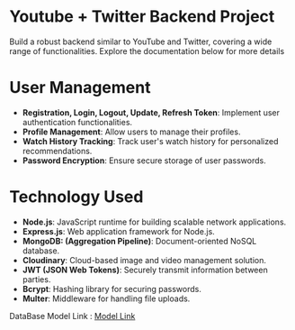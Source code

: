 # Youtube + Twitter Backend Project
Build a robust backend similar to YouTube and Twitter, covering a wide range of functionalities. Explore the documentation below for more details

# User Management
- **Registration, Login, Logout, Update, Refresh Token**: Implement user authentication functionalities.
- **Profile Management**: Allow users to manage their profiles.
- **Watch History Tracking**: Track user's watch history for personalized recommendations.
- **Password Encryption**: Ensure secure storage of user passwords.

# Technology Used
- **Node.js**: JavaScript runtime for building scalable network applications.
- **Express.js**: Web application framework for Node.js.
- **MongoDB: (Aggregation Pipeline)**: Document-oriented NoSQL database.
- **Cloudinary**: Cloud-based image and video management solution.
- **JWT (JSON Web Tokens)**: Securely transmit information between parties.
- **Bcrypt**: Hashing library for securing passwords.
- **Multer**: Middleware for handling file uploads.


 DataBase Model Link :  [Model Link](https://app.eraser.io/workspace/u96c6QlhTnZGcJ2FTroP)
